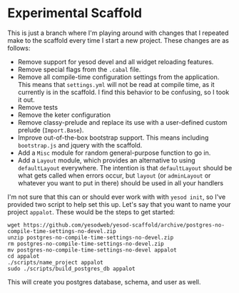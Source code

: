 # Experimental Scaffold

This is just a branch where I'm playing around with changes that
I repeated make to the scaffold every time I start a new 
project. These changes are as follows:

* Remove support for yesod devel and all widget reloading features.
* Remove special flags from the `.cabal` file.
* Remove all compile-time configuration settings from the application. This
  means that `settings.yml` will not be read at compile time, as it 
  currently is in the scaffold. I find this behavior to be confusing,
  so I took it out.
* Remove tests
* Remove the keter configuration
* Remove classy-prelude and replace its use with a user-defined custom 
  prelude (`Import.Base`).
* Improve out-of-the-box bootstrap support. This means including 
  `bootstrap.js` and jquery with the scaffold.
* Add a `Misc` module for random general-purpose function to go in.
* Add a `Layout` module, which provides an alternative to using
  `defaultLayout` everywhere. The intention is that `defaultLayout`
  should be what gets called when errors occur, but `layout` (or
  `adminLayout` or whatever you want to put in there) should be
  used in all your handlers

I'm not sure that this can or should ever work with with `yesod init`,
so I've provided two script to help set this up. Let's say that you 
want to name your project `appalot`. These would be the steps to get
started:

    wget https://github.com/yesodweb/yesod-scaffold/archive/postgres-no-compile-time-settings-no-devel.zip
    unzip postgres-no-compile-time-settings-no-devel.zip
    rm postgres-no-compile-time-settings-no-devel.zip
    mv postgres-no-compile-time-settings-no-devel appalot
    cd appalot
    ./scripts/name_project appalot
    sudo ./scripts/build_postgres_db appalot

This will create you postgres database, schema, and user as well.
